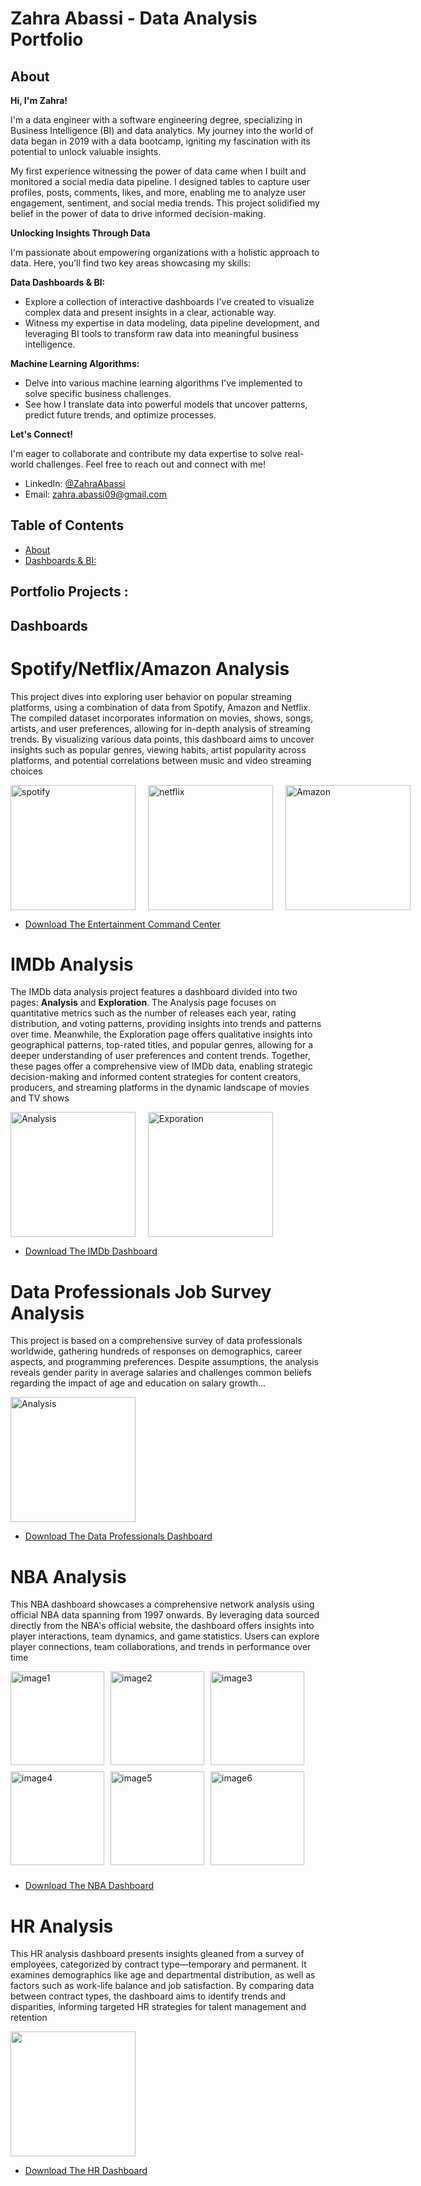 # Zahra Abassi - Data Analysis Portfolio

## **About**

**Hi, I'm Zahra!**

I'm a data engineer with a software engineering degree, specializing in Business Intelligence (BI) and data analytics. My journey into the world of data began in 2019 with a data bootcamp, igniting my fascination with its potential to unlock valuable insights.

My first experience witnessing the power of data came when I built and monitored a social media data pipeline. I designed tables to capture user profiles, posts, comments, likes, and more, enabling me to analyze user engagement, sentiment, and social media trends. This project solidified my belief in the power of data to drive informed decision-making.

**Unlocking Insights Through Data**

I'm passionate about empowering organizations with a holistic approach to data. Here, you'll find two key areas showcasing my skills:

**Data Dashboards & BI:**

* Explore a collection of interactive dashboards I've created to visualize complex data and present insights in a clear, actionable way.
* Witness my expertise in data modeling, data pipeline development, and leveraging BI tools to transform raw data into meaningful business intelligence.

**Machine Learning Algorithms:**

* Delve into various machine learning algorithms I've implemented to solve specific business challenges.
* See how I translate data into powerful models that uncover patterns, predict future trends, and optimize processes.

**Let's Connect!**

I'm eager to collaborate and contribute my data expertise to solve real-world challenges. Feel free to reach out and connect with me!

- LinkedIn: [@ZahraAbassi](https://www.linkedin.com/in/zahra-abassi/)
- Email: zahra.abassi09@gmail.com
  
## **Table of Contents**

- [About](#about)
- [Dashboards & BI:](#Dashboards)


## **Portfolio Projects :**

## **Dashboards**

# Spotify/Netflix/Amazon Analysis

This project dives into exploring user behavior on popular streaming platforms, using a combination of data from Spotify, Amazon and Netflix. The compiled dataset incorporates information on movies, shows, songs, artists, and user preferences, allowing for in-depth analysis of streaming trends. By visualizing various data points, this dashboard aims to uncover insights such as popular genres, viewing habits, artist popularity across platforms, and potential correlations between music and video streaming choices
<div style="display: flex;">
    <img src="https://github.com/Zahrabassi/Portfolio-Data/assets/47666508/4cb81897-c3ca-4dac-88d6-af4a6df4d3d7" alt="spotify" style="width: 200px; height: auto; margin-right: 20px;">
    <img src="https://github.com/Zahrabassi/Portfolio-Data/assets/47666508/df40528e-8d98-4336-aafb-9078a566e8ae" alt="netflix" style="width: 200px; height: auto; margin-right: 20px;">
    <img src="https://github.com/Zahrabassi/Portfolio-Data/assets/47666508/618f29ac-8d34-4c9d-a1fb-fad32b7d0486" alt="Amazon" style="width: 200px; height: auto;">
</div>

  * [Download The Entertainment Command Center](https://github.com/Zahrabassi/Portfolio-Data/blob/main/The%20Entertainment%20Command%20Center.pbix)

# IMDb Analysis

The IMDb data analysis project features a dashboard divided into two pages: **Analysis** and **Exploration**. The Analysis page focuses on quantitative metrics such as the number of releases each year, rating distribution, and voting patterns, providing insights into trends and patterns over time. Meanwhile, the Exploration page offers qualitative insights into geographical patterns, top-rated titles, and popular genres, allowing for a deeper understanding of user preferences and content trends. Together, these pages offer a comprehensive view of IMDb data, enabling strategic decision-making and informed content strategies for content creators, producers, and streaming platforms in the dynamic landscape of movies and TV shows
<div style="display: flex;">
    <img src="https://github.com/Zahrabassi/Portfolio-Data/assets/47666508/12c0027c-61c3-4bcd-ba85-e00fb0234ee2" alt="Analysis" style="width: 200px; height: auto; margin-right: 20px;">
    <img src="https://github.com/Zahrabassi/Portfolio-Data/assets/47666508/90d727a8-6f87-4965-a0b9-612bf89c10df" alt="Exporation" style="width: 200px; height: auto; margin-right: 20px;">
</div>

  * [Download The IMDb Dashboard](https://github.com/Zahrabassi/Portfolio-Data/blob/main/IMDb.pbix)

# Data Professionals Job Survey Analysis

This project is based on a comprehensive survey of data professionals worldwide, gathering hundreds of responses on demographics, career aspects, and programming preferences. Despite assumptions, the analysis reveals gender parity in average salaries and challenges common beliefs regarding the impact of age and education on salary growth...

<div style="display: flex;">
    <img src="https://github.com/Zahrabassi/Portfolio-Data/assets/47666508/62746ff9-3edf-44ff-814f-be12cf54929e" alt="Analysis" style="width: 200px; height: auto; margin-right: 20px;">
</div>

  * [Download The Data Professionals Dashboard](https://github.com/Zahrabassi/Portfolio-Data/blob/main/Data%20Professional%20Survey.pbix)


# NBA Analysis

This NBA dashboard showcases a comprehensive network analysis using official NBA data spanning from 1997 onwards. By leveraging data sourced directly from the NBA's official website, the dashboard offers insights into player interactions, team dynamics, and game statistics. Users can explore player connections, team collaborations, and trends in performance over time

<div style="display: flex; flex-wrap: wrap;">
    <img src="https://github.com/Zahrabassi/Portfolio-Data/assets/47666508/32a49855-bb0e-4121-a0cd-5a0dfd00a2c2" alt="image1" style="width: 150px; height: auto; margin-right: 10px; margin-bottom: 10px;">
    <img src="https://github.com/Zahrabassi/Portfolio-Data/assets/47666508/7bf83505-dda9-4d27-91a4-625d9f1bdcfc" alt="image2" style="width: 150px; height: auto; margin-right: 10px; margin-bottom: 10px;">
    <img src="https://github.com/Zahrabassi/Portfolio-Data/assets/47666508/5677e48f-724a-41d4-a3c2-bee2df5eb80b" alt="image3" style="width: 150px; height: auto; margin-right: 10px; margin-bottom: 10px;">
    <img src="https://github.com/Zahrabassi/Portfolio-Data/assets/47666508/45694bc0-a9f1-480d-bd47-d872e63a7506" alt="image4" style="width: 150px; height: auto; margin-right: 10px; margin-bottom: 10px;">
    <img src="https://github.com/Zahrabassi/Portfolio-Data/assets/47666508/9d7b9ec5-0404-4978-aae4-3a64bafa4fc1" alt="image5" style="width: 150px; height: auto; margin-right: 10px; margin-bottom: 10px;">
    <img src="https://github.com/Zahrabassi/Portfolio-Data/assets/47666508/d7381de5-8e96-4972-bc07-4ba82f359e27" alt="image6" style="width: 150px; height: auto; margin-right: 10px; margin-bottom: 10px;">
</div>


  * [Download The NBA Dashboard](https://github.com/Zahrabassi/Portfolio-Data/blob/main/nba.pbix)

# HR Analysis

This HR analysis dashboard presents insights gleaned from a survey of employees, categorized by contract type—temporary and permanent. It examines demographics like age and departmental distribution, as well as factors such as work-life balance and job satisfaction. By comparing data between contract types, the dashboard aims to identify trends and disparities, informing targeted HR strategies for talent management and retention

<div style="display: flex;">
    <img src="https://github.com/Zahrabassi/Portfolio-Data/assets/47666508/d08ff8b2-30cd-4c66-a805-25ba56ae17ec" style="width: 200px; height: auto; margin-right: 20px;">
</div>

  * [Download The HR Dashboard](https://github.com/Zahrabassi/Portfolio-Data/blob/main/HR_Analysis.pbix)
